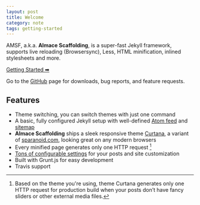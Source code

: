 ```yaml
---
layout: post
title: Welcome
category: note
tags: getting-started
---
```


AMSF, a.k.a. **Almace Scaffolding**, is a super-fast Jekyll framework, supports live reloading (Browsersync), Less, HTML minification, inlined stylesheets and more.

<p class="largetype">
  <a href="http://sparanoid.com/lab/amsf/getting-started.html">Getting Started &#x27A1;&#xfe0e;</a>
</p>

Go to the [GitHub](https://github.com/sparanoid/almace-scaffolding) page for downloads, bug reports, and feature requests.

## Features

- Theme switching, you can switch themes with just one command
- A basic, fully configured Jekyll setup with well-defined [Atom feed](https://github.com/sparanoid/almace-scaffolding/blob/master/_app/feed-atom.xml) and [sitemap](https://github.com/sparanoid/almace-scaffolding/blob/master/_app/sitemap.xml)
- **Almace Scaffolding** ships a sleek responsive theme [Curtana](http://github.com/amsf/amsf-curtana), a variant of [sparanoid.com](http://sparanoid.com/), looking great on any modern browsers
- Every minified page generates only one HTTP request [^1]
- [Tons of configurable settings](https://github.com/sparanoid/almace-scaffolding/blob/master/_config.init.yml) for your posts and site customization
- Built with Grunt.js for easy development
- Travis support

[^1]: Based on the theme you're using, theme Curtana generates only one HTTP request for production build when your posts don’t have fancy sliders or other external media files.
